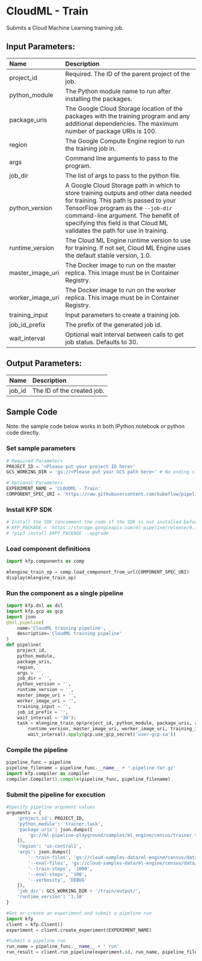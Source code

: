 
# CloudML - Train

Submits a Cloud Machine Learning training job.

## Input Parameters:
Name | Description
:--- | :----------
project_id | Required. The ID of the parent project of the job.
python_module | The Python module name to run after installing the packages.
package_uris | The Google Cloud Storage location of the packages with the training program and any additional dependencies. The maximum number of package URIs is 100.
region | The Google Compute Engine region to run the training job in.
args | Command line arguments to pass to the program.
job_dir |  The list of args to pass to the python file.
python_version | A Google Cloud Storage path in which to store training outputs and other data needed for training. This path is passed to your TensorFlow program as the `--job-dir` command-line argument. The benefit of specifying this field is that Cloud ML validates the path for use in training.
runtime_version | The Cloud ML Engine runtime version to use for training. If not set, Cloud ML Engine uses the default stable version, 1.0.
master_image_uri | The Docker image to run on the master replica. This image must be in Container Registry.
worker_image_uri | The Docker image to run on the worker replica. This image must be in Container Registry.
training_input | Input parameters to create a training job.
job_id_prefix | The prefix of the generated job id.
wait_interval |  Optional wait interval between calls to get job status. Defaults to 30.

## Output Parameters:
Name | Description
:--- | :----------
job_id | The ID of the created job.

## Sample Code

Note: the sample code below works in both IPython notebook or python code directly.

### Set sample parameters


```python
# Required Parameters
PROJECT_ID = '<Please put your project ID here>'
GCS_WORKING_DIR = 'gs://<Please put your GCS path here>' # No ending slash

# Optional Parameters
EXPERIMENT_NAME = 'CLOUDML - Train'
COMPONENT_SPEC_URI = 'https://raw.githubusercontent.com/kubeflow/pipelines/master/components/gcp/ml_engine/train/component.yaml'
```

### Install KFP SDK


```python
# Install the SDK (Uncomment the code if the SDK is not installed before)
# KFP_PACKAGE = 'https://storage.googleapis.com/ml-pipeline/release/0.1.11/kfp.tar.gz'
# !pip3 install $KFP_PACKAGE --upgrade
```

### Load component definitions


```python
import kfp.components as comp

mlengine_train_op = comp.load_component_from_url(COMPONENT_SPEC_URI)
display(mlengine_train_op)
```

### Run the component as a single pipeline


```python
import kfp.dsl as dsl
import kfp.gcp as gcp
import json
@dsl.pipeline(
    name='CloudML training pipeline',
    description='CloudML training pipeline'
)
def pipeline(
    project_id,
    python_module,
    package_uris,
    region,
    args = '',
    job_dir = '',
    python_version = '',
    runtime_version = '',
    master_image_uri = '',
    worker_image_uri = '',
    training_input = '',
    job_id_prefix = '',
    wait_interval = '30'):
    task = mlengine_train_op(project_id, python_module, package_uris, region, args, job_dir, python_version,
        runtime_version, master_image_uri, worker_image_uri, training_input, job_id_prefix, 
        wait_interval).apply(gcp.use_gcp_secret('user-gcp-sa'))
```

### Compile the pipeline


```python
pipeline_func = pipeline
pipeline_filename = pipeline_func.__name__ + '.pipeline.tar.gz'
import kfp.compiler as compiler
compiler.Compiler().compile(pipeline_func, pipeline_filename)
```

### Submit the pipeline for execution


```python
#Specify pipeline argument values
arguments = {
    'project_id': PROJECT_ID,
    'python_module': 'trainer.task',
    'package_uris': json.dumps([
        'gs://ml-pipeline-playground/samples/ml_engine/cencus/trainer.tar.gz'
    ]),
    'region': 'us-central1',
    'args': json.dumps([
        '--train-files', 'gs://cloud-samples-data/ml-engine/census/data/adult.data.csv',
        '--eval-files', 'gs://cloud-samples-data/ml-engine/census/data/adult.test.csv',
        '--train-steps', '1000',
        '--eval-steps', '100',
        '--verbosity', 'DEBUG'
    ]),
    'job_dir': GCS_WORKING_DIR + '/train/output/',
    'runtime_version': '1.10'
}

#Get or create an experiment and submit a pipeline run
import kfp
client = kfp.Client()
experiment = client.create_experiment(EXPERIMENT_NAME)

#Submit a pipeline run
run_name = pipeline_func.__name__ + ' run'
run_result = client.run_pipeline(experiment.id, run_name, pipeline_filename, arguments)
```
